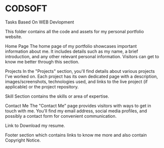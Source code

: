 # CODSOFT
Tasks Based On WEB Devlopment

This folder contains all the code and assets for my personal portfolio website.

Home Page The home page of my portfolio showcases important information about me. It includes details such as my name, a brief introduction, and any other relevant personal information. Visitors can get to know me better through this section.

Projects In the "Projects" section, you'll find details about various projects I've worked on. Each project has its own dedicated page with a description, images/screenshots, technologies used, and links to the live project (if applicable) or the project repository.

Skill Section contains the skills or area of expertise.

Contact Me The "Contact Me" page provides visitors with ways to get in touch with me. You'll find my email address, social media profiles, and possibly a contact form for convenient communication.

Link to Download my resume.

Footer section which contains links to know me more and also contain Copyright Notice.
